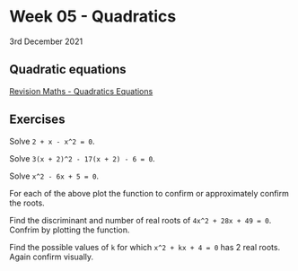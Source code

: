 # Week 05 - Quadratics 

3rd December 2021

## Quadratic equations

[Revision Maths - Quadratics Equations](https://revisionmaths.com/advanced-level-maths-revision/pure-maths/algebra/quadratic-equations)

## Exercises

Solve `2 + x - x^2 = 0`.

Solve `3(x + 2)^2 - 17(x + 2) - 6 = 0`.

Solve `x^2 - 6x + 5 = 0`.

For each of the above plot the function to confirm or approximately confirm the roots.

Find the discriminant and number of real roots of `4x^2 + 28x + 49 = 0`. Confrim by plotting the function.

Find the possible values of `k` for which `x^2 + kx + 4 = 0` has 2 real roots. Again confirm visually.
